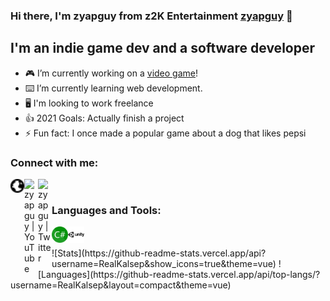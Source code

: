 ### Hi there, I'm zyapguy from z2K Entertainment [zyapguy][website] 👋

## I'm an indie game dev and a software developer
- 🎮 I’m currently working on a [video game][website]!
- ⌨️ I’m currently learning web development.
- 🖥️ I'm looking to work freelance
- 👍 2021 Goals: Actually finish a project
- ⚡ Fun fact: I once made a popular game about a dog that likes pepsi

### Connect with me:

[<img align="left" alt="zyapguy" width="22px" src="https://raw.githubusercontent.com/iconic/open-iconic/master/svg/globe.svg" />][website]
[<img align="left" alt="zyapguy | YouTube" width="22px" src="https://cdn.jsdelivr.net/npm/simple-icons@v3/icons/youtube.svg" />][youtube]
[<img align="left" alt="zyapguy | Twitter" width="22px" src="https://cdn.jsdelivr.net/npm/simple-icons@v3/icons/twitter.svg" />][twitter]

<br />

### Languages and Tools:

<img align="left" alt="C#" width="26px" src="https://raw.githubusercontent.com/github/explore/80688e429a7d4ef2fca1e82350fe8e3517d3494d/topics/csharp/csharp.png" />
<img align="left" alt="Unity" width="26px" src="https://raw.githubusercontent.com/github/explore/80688e429a7d4ef2fca1e82350fe8e3517d3494d/topics/unity/unity.png" />

<br />
<br />
![Stats](https://github-readme-stats.vercel.app/api?username=RealKalsep&show_icons=true&theme=vue)
![Languages](https://github-readme-stats.vercel.app/api/top-langs/?username=RealKalsep&layout=compact&theme=vue)

[website]: https://www.zyapimstudios.com/generations
[twitter]: https://twitter.com/zyapguy
[youtube]: https://www.youtube.com/channel/UCc4IizbM0q_JySK3XUY0Drw
